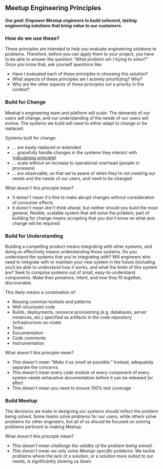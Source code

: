 ## Meetup Engineering Principles
#### *Our goal: Empower Meetup engineers to build coherent, lasting engineering solutions that bring value to our customers.*

### How do we use these?
These principles are intended to help you evaluate engineering solutions to problems. Therefore, before you can apply them to your project, you have to be able to answer the question *"What problem am I trying to solve?"*   
Once you know that, ask yourself questions like:

- Have I evaluated each of these principles in choosing this solution?
- What aspects of these principles am I actively prioritizing? Why?
- Why are the other aspects of these principles not a priority in this context?

### Build for Change
Meetup's engineering team and platform will scale. The demands of our users will change, and our understanding of the needs of our users will evolve. The systems we build will need to either adapt to change or be replaced. 

Systems built for change:

- … are easily replaced or extended
- … gracefully handle changes in the systems they interact with ([robustness principle](https://wikipedia.org/wiki/Robustness_principle))
- … scale without an increase to operational overhead (people or processes)
- … are observable, so that we're aware of when they're not meeting our needs and the needs of our users, and need to be changed

What *doesn't* this principle mean?

- It doesn't mean it's fine to make abrupt changes without consideration of consumer effects
- It doesn't mean *don't think ahead*, but neither should you build the most general, flexible, scalable system that will solve the problem; part of building for change means accepting that you don't know on what axis change will be required.

### Build for Understanding
Building a compelling product means integrating with other systems, and doing so effectively means understanding those systems. Do you understand the systems that you're integrating with? Will engineers who need to integrate with or maintain your new system in the future (including you!) be able to understand how it works, and what the limits of this system are? 
Seek to compose systems out of small, easy-to-understand components. Make their presence, intent, and how they fit together, discoverable. 

This likely means a combination of:

- Reusing common toolsets and patterns
- Well-structured code
- Builds, deployments, resource provisioning (e.g. databases, server instances, etc.) specified as artifacts in the code repository (infrastructure-as-code)
- Tests
- Documentation
- Code comments
- Instrumentation

What *doesn't* this principle mean?

- This doesn't mean *"Make it as small as possible."* Instead, adequately separate the concerns.
- This doesn't mean every code module of every component of every system needs exhaustive documentation before it can be released (or after)
- This doesn't mean you need to ensure 100% test coverage

### Build Meetup
The decisions we make in designing our systems should reflect the problem being solved. Some teams solve problems for our users, while others solve problems for other engineers, but all of us should be focused on solving problems pertinent to making Meetup.

What *doesn't* this principle mean?

- This doesn't mean *challenge the validity of the problem being solved*.
- This doesn't mean *we only solve Meetup-specific problems*. We tackle problems where the lack of a solution, or a solution more suited to our needs, is significantly slowing us down.
